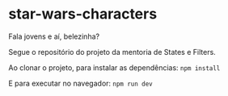 # star-wars-characters

<p>Fala jovens e aí, belezinha?</p>
<p>Segue o repositório do projeto da mentoria de States e Filters.</p>
<p>Ao clonar o projeto, para instalar as dependências: <code>npm install</code></p>
<p>E para executar no navegador: <code>npm run dev</code></p>
